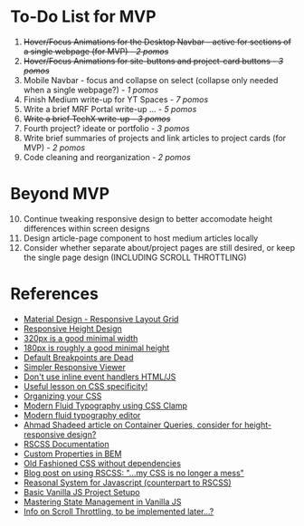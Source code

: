 # To-Do List for MVP
1. ~~Hover/Focus Animations for the Desktop Navbar - active for sections of a single webpage (for MVP) *- 2 pomos*~~
2. ~~Hover/Focus Animations for site-buttons and project-card buttons *- 3 pomos*~~
3. Mobile Navbar - focus and collapse on select (collapse only needed when a single webpage?) *- 1 pomos*
4. Finish Medium write-up for YT Spaces *- 7 pomos*
5. Write a brief MRF Portal write-up ... *- 5 pomos*
6. ~~Write a brief TechX write-up *- 3 pomos*~~
7. Fourth project? ideate or portfolio *- 3 pomos*
8. Write brief summaries of projects and link articles to project cards (for MVP) *- 2 pomos*
9. Code cleaning and reorganization *- 2 pomos*

# Beyond MVP
10. Continue tweaking responsive design to better accomodate height differences within screen designs
11. Design article-page component to host medium articles locally
12. Consider whether separate about/project pages are still desired, or keep the single page design (INCLUDING SCROLL THROTTLING)

# References

- [Material Design - Responsive Layout Grid](https://m2.material.io/design/layout/responsive-layout-grid.html)
- [Responsive Height Design](https://ishadeed.com/article/responsive-design-height/)
- [320px is a good minimal width](https://ux.stackexchange.com/questions/129084/is-320px-wide-designs-still-relevant-responsive-web)
- [180px is roughly a good minimal height](https://ux.stackexchange.com/questions/141713/minimal-height-for-a-responsive-design-without-scrolling)
- [Default Breakpoints are Dead](https://www.rainbowarray.com/responsive-web-design/2011/12/29/default-breakpoints-are-dead)
- [Simpler Responsive Viewer](https://www.responsivepx.com/)
- [Don't use inline event handlers HTML/JS](https://developer.mozilla.org/en-US/docs/Learn/JavaScript/Building_blocks/Events#inline_event_handlers_%E2%80%94_dont_use_these)
- [Useful lesson on CSS specificity!](https://www.w3schools.com/css/css_specificity.asp)
- [Organizing your CSS](https://developer.mozilla.org/en-US/docs/Learn/CSS/Building_blocks/Organizing)
- [Modern Fluid Typography using CSS Clamp](https://www.smashingmagazine.com/2022/01/modern-fluid-typography-css-clamp/)
- [Modern fluid typography editor](https://modern-fluid-typography.vercel.app/)
- [Ahmad Shadeed article on Container Queries, consider for height-responsive design?](https://ishadeed.com/article/say-hello-to-css-container-queries/)
- [RSCSS Documentation](https://ricostacruz.com/rscss/index.html)
- [Custom Properties in BEM](https://www.imarc.com/blog/block-property-modifier-a-bem-like-css-custom-properties-methodology)
- [Old Fashioned CSS without dependencies](https://itnext.io/old-fashioned-css-without-dependencies-a78852b2553a)
- [Blog post on using RSCSS: "...my CSS is no longer a mess"](https://medium.com/@mik01aj/rscss-77043f4fafb1)
- [Reasonal System for Javascript (counterpart to RSCSS)](https://ricostacruz.com/rsjs/)
- [Basic Vanilla JS Project Setupo](https://plainenglish.io/blog/the-basic-vanilla-js-project-setup-9290dce6403f)
- [Mastering State Management in Vanilla JS](https://medium.com/@asierr/back-to-basics-mastering-state-management-in-vanilla-javascript-e3be7377ac46)
- [Info on Scroll Throttling, to be implemented later...?](https://www.sitepoint.com/throttle-scroll-events/)
